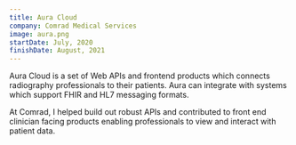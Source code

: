 ```yaml
---
title: Aura Cloud
company: Comrad Medical Services
image: aura.png
startDate: July, 2020
finishDate: August, 2021
---
```


Aura Cloud is a set of Web APIs and frontend products which connects radiography professionals to their patients. Aura can integrate with systems which support FHIR and HL7 messaging formats.

At Comrad, I helped build out robust APIs and contributed to front end clinician facing products enabling professionals to view and interact with patient data.
